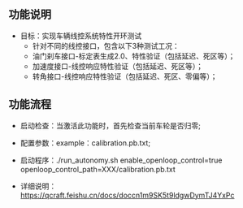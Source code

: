 ## 功能说明
- 目标：实现车辆线控系统特性开环测试
  - 针对不同的线控接口，包含以下3种测试工况：
  - 油门刹车接口-标定表生成2.0、特性验证（包括延迟、死区等）；
  - 加速度接口-线控响应特性验证（包括延迟、死区等）；
  - 转角接口-线控响应特性验证（包括延迟、死区、零偏等）；

## 功能流程
- 启动检查：当激活此功能时，首先检查当前车轮是否归零;

- 配置参数：example：calibration.pb.txt;

- 启动程序：./run_autonomy.sh enable_openloop_control=true  openloop_control_path=XXX/calibration.pb.txt

- 详细说明：https://qcraft.feishu.cn/docs/doccn1m9SK5t9ldgwDymTJ4YxPc
